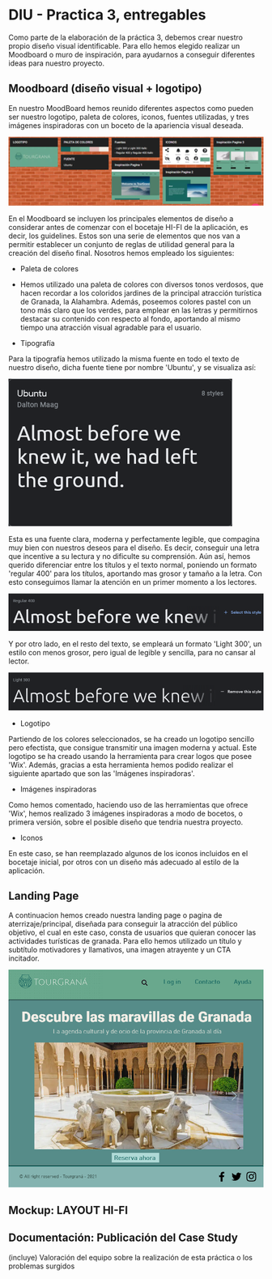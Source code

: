 # DIU - Practica 3, entregables

Como parte de la elaboración de la práctica 3, debemos crear nuestro propio diseño visual identificable. Para ello hemos elegido realizar un Moodboard o muro de inspiración, para ayudarnos a conseguir diferentes ideas para nuestro proyecto.

## Moodboard (diseño visual + logotipo)   

En nuestro MoodBoard hemos reunido diferentes aspectos como pueden ser nuestro logotipo, paleta de colores, iconos, fuentes utilizadas, y tres imágenes inspiradoras con un boceto de la apariencia visual deseada.

![ScreenShot](imgs/moodboard.png)

En el Moodboard se incluyen los principales elementos de diseño a considerar antes de comenzar con el bocetaje HI-FI de la aplicación, es decir, los guidelines. Estos son una serie de elementos que nos van a permitir establecer un conjunto de reglas de utilidad general para la creación del diseño final. Nosotros hemos empleado los siguientes:

* Paleta de colores

-  Hemos utilizado una paleta de colores con diversos tonos verdosos, que hacen recordar a los coloridos jardines de la principal atracción turística de Granada, la Alahambra. Además, poseemos colores pastel con un tono más claro que los verdes, para emplear en las letras y permitirnos destacar su contenido con respecto al fondo, aportando al mismo tiempo una atracción visual agradable para el usuario.

* Tipografía

Para la tipografía hemos utilizado la misma fuente en todo el texto de nuestro diseño, dicha fuente tiene por nombre 'Ubuntu', y se visualiza así:

   ![ScreenShot](imgs/ubuntu.png)

Esta es una fuente clara, moderna y perfectamente legible, que compagina muy bien con nuestros deseos para el diseño. Es decir, conseguir una letra que incentive a su lectura y no dificulte su comprensión. Aún así, hemos querido diferenciar entre los títulos y el texto normal, poniendo un formato 'regular 400' para los títulos, aportando mas grosor y tamaño a la letra. Con esto conseguimos llamar la atención en un primer momento a los lectores.

![ScreenShot](imgs/regular.png)

Y por otro lado, en el resto del texto, se empleará un formato 'Light 300', un estilo con menos grosor, pero igual de legible y sencilla, para no cansar al lector.

![ScreenShot](imgs/light.png)

* Logotipo

Partiendo de los colores seleccionados, se ha creado un logotipo sencillo pero efectista, que consigue transmitir una imagen moderna y actual. Este logotipo se ha creado usando la herramienta para crear logos que posee 'Wix'. Además, gracias a esta herramienta hemos podido realizar el siguiente apartado que son las 'Imágenes inspiradoras'.

* Imágenes inspiradoras 

Como hemos comentado, haciendo uso de las herramientas que ofrece 'Wix', hemos realizado 3 imágenes inspiradoras a modo de bocetos, o primera versión, sobre el posible diseño que tendria nuestra proyecto.

* Iconos

En este caso, se han reemplazado algunos de los iconos incluidos en el bocetaje inicial, por otros con un diseño más adecuado al estilo de la aplicación.

## Landing Page
A continuacion hemos creado nuestra landing page o pagina de aterrizaje/principal, diseñada para conseguir la atracción del público objetivo, el cual en este caso, consta de usuarios que quieran conocer las actividades turísticas de granada. Para ello hemos utilizado un título y subtítulo motivadores y llamativos, una imagen atrayente y un CTA incitador.


![ScreenShot](imgs/landing_page.png)

## Mockup: LAYOUT HI-FI


## Documentación: Publicación del Case Study

(incluye) Valoración del equipo sobre la realización de esta práctica o los problemas surgidos
 
